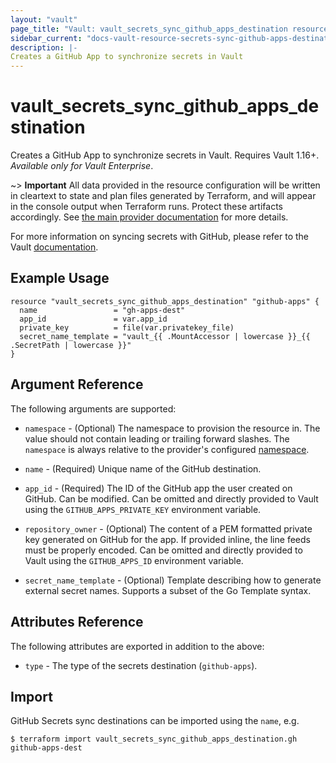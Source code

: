 ```yaml
---
layout: "vault"
page_title: "Vault: vault_secrets_sync_github_apps_destination resource"
sidebar_current: "docs-vault-resource-secrets-sync-github-apps-destination"
description: |-
Creates a GitHub App to synchronize secrets in Vault
---
```


# vault\_secrets\_sync\_github\_apps\_destination

Creates a GitHub App to synchronize secrets in Vault. Requires Vault 1.16+.
*Available only for Vault Enterprise*.

~> **Important** All data provided in the resource configuration will be
written in cleartext to state and plan files generated by Terraform, and
will appear in the console output when Terraform runs. Protect these
artifacts accordingly. See
[the main provider documentation](../index.html)
for more details.

For more information on syncing secrets with GitHub, please refer to the Vault
[documentation](https://developer.hashicorp.com/vault/docs/sync/github).

## Example Usage

```hcl
resource "vault_secrets_sync_github_apps_destination" "github-apps" {
  name                 = "gh-apps-dest"
  app_id               = var.app_id
  private_key          = file(var.privatekey_file)
  secret_name_template = "vault_{{ .MountAccessor | lowercase }}_{{ .SecretPath | lowercase }}"
}
```

## Argument Reference

The following arguments are supported:

* `namespace` - (Optional) The namespace to provision the resource in.
  The value should not contain leading or trailing forward slashes.
  The `namespace` is always relative to the provider's configured [namespace](/docs/providers/vault#namespace).

* `name` - (Required) Unique name of the GitHub destination.

* `app_id` - (Required) The ID of the GitHub app the user created on GitHub. Can be modified.
  Can be omitted and directly provided to Vault using the `GITHUB_APPS_PRIVATE_KEY` environment
  variable.

* `repository_owner` - (Optional) The content of a PEM formatted private key generated on GitHub for the app. 
  If provided inline, the line feeds must be properly encoded.
  Can be omitted and directly provided to Vault using the `GITHUB_APPS_ID` environment
  variable.

* `secret_name_template` - (Optional) Template describing how to generate external secret names.
  Supports a subset of the Go Template syntax.

## Attributes Reference

The following attributes are exported in addition to the above:

* `type` - The type of the secrets destination (`github-apps`).

## Import

GitHub Secrets sync destinations can be imported using the `name`, e.g.

```
$ terraform import vault_secrets_sync_github_apps_destination.gh github-apps-dest
```
